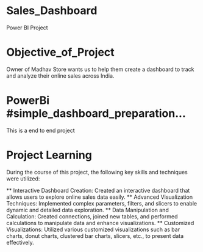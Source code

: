 # Sales_Dashboard
Power BI Project
# Objective_of_Project
Owner of Madhav Store wants us to help them create a dashboard to track and analyze their online sales across India.
# PowerBi #simple_dashboard_preparation...
This is a end to end project
# Project Learning
During the course of this project, the following key skills and techniques were utilized:

** Interactive Dashboard Creation: Created an interactive dashboard that allows users to explore online sales data easily.
** Advanced Visualization Techniques: Implemented complex parameters, filters, and slicers to enable dynamic and detailed data exploration.
** Data Manipulation and Calculation: Created connections, joined new tables, and performed calculations to manipulate data and enhance visualizations.
** Customized Visualizations: Utilized various customized visualizations such as bar charts, donut charts, clustered bar charts, slicers, etc., to present data effectively.
